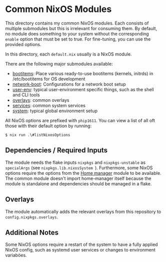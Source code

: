 # Common NixOS Modules

This directory contains my common NixOS modules. Each consists of multiple
submodules but this is irrelevant for consuming them. By default, no module
does something to your system without the corresponding `enable` option
that must be set to true. For fine-tuning, you can use the provided options.

In this directory, each `default.nix` usually is a NixOS module.

There are the following major submodules available:
- [bootitems](bootitems/README.md): Place various ready-to-use bootitems (kernels, initrds) in /etc/bootitems for OS development
- [network-boot](network-boot/README.md): Configurations for a network boot setup
- [user-env](user-env/README.md): typical user-environment specific things,
  such as the shell and CLI tools
- [overlays](overlays/README.md): common overlays
- [services](services/README.md): common system services
- [system](system/README.md): typical global environment setup

All NixOS options are prefixed with `phip1611`. You can view a list of all oft
those with their default option by running:

```shell
$ nix run .\#listNixosOptions
```

## Dependencies / Required Inputs

The module needs the flake inputs `nixpkgs` and `nixpkgs-unstable` as
`specialArgs` (see `nixpkgs.lib.nixosSystem `). Furthermore, some NixOS options
require the options from the
[Home manager](https://github.com/nix-community/home-manager) module to be
available. The common module doesn't import home-manager itself because
the module is standalone and dependencies should be managed in a flake.


## Overlays

The module automatically adds the relevant overlays from this repository to
`config.nixpkgs.overlays`.


## Additional Notes

Some NixOS options require a restart of the system to have a fully applied NixOS
config, such as systemd user services or changes to environment variaböes.
